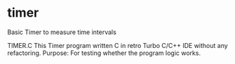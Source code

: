 # timer
Basic Timer to measure time intervals

TIMER.C
  This Timer program written C in retro Turbo C/C++ IDE without any refactoring.
  Purpose: For testing whether the program logic works.
